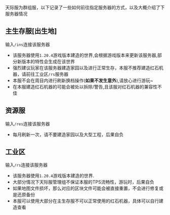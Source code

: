 天际服为群组服，以下记录了一些如何前往指定服务器的方式，以及大概介绍了下服务器情况

## 主生存服[出生地]
输入`/ins`连接该服务器  
* 该服务器使用`1.20.4`游戏版本建造的世界,会根据游戏版本来更新该服务器,部分新版本的特性会生成在该世界
* 强烈建议玩家在该服务器建造家园以及进行正常生存，本服不推荐建造红石机器，请前往工业区`/rs`服务器
* 本服不会在周目内进行刷新换档操作(**如果不发生意外**),请放心进行游玩~
* 在本服建造红石机器的可能会被处以拆除/警告,且该服对红石机器的兼容性不佳
## 资源服
输入`/res`连接该服务器  
* 每月刷新一次，请不要建造家园以及大型工程，后果自负
## 工业区
输入`/rs`连接该服务器
* 该服务器使用`1.20.4`游戏版本建造的世界.
* 大部分情况下天际服管理组不保证本服的TPS流畅性，游玩时，后果自负
* 如果地图文件损坏，那么对应的区块文件可能会被直接重置，不会进行修复或是还原备份
* 本服可以使用大部分在主生存服不可以正常使用的红石机器，具体可以自行建造查看